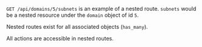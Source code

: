 `GET /api/domains/5/subnets` is an example of a nested route. `subnets` would be a nested resource under the `domain` object of id `5`.

Nested routes exist for all associated objects (`has_many`).

All actions are accessible in nested routes.
